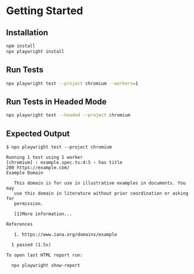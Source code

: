 # Getting Started

## Installation

```bash
npm install
npx playwright install
```

## Run Tests

```bash
npx playwright test --project chromium --workers=1
```

## Run Tests in Headed Mode

```bash
npx playwright test --headed --project chromium
```

## Expected Output

```text
$ npx playwright test --project chromium

Running 1 test using 1 worker
[chromium] › example.spec.ts:4:5 › has title
200 https://example.com/
Example Domain

   This domain is for use in illustrative examples in documents. You may
   use this domain in literature without prior coordination or asking for
   permission.

   [1]More information...

References

   1. https://www.iana.org/domains/example

  1 passed (1.5s)

To open last HTML report run:

  npx playwright show-report
```
